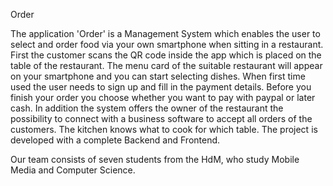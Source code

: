 Order

The application 'Order' is a Management System which enables the user to select and order food via your own smartphone when sitting in a restaurant. First the customer scans the QR code inside the app which is placed on the table of the restaurant. The menu card of the  suitable restaurant will appear on your smartphone and you can start selecting dishes. When first time used the user needs to sign up and fill in the payment details. Before you finish your order you choose whether you want to pay with paypal or later cash. In addition the system offers the owner of the restaurant the possibility to connect with a business software to accept all orders of the customers. The kitchen knows what to cook for which table. The project is developed with a complete Backend and Frontend. 

Our team consists of seven students from the HdM, who study Mobile Media and Computer Science.
